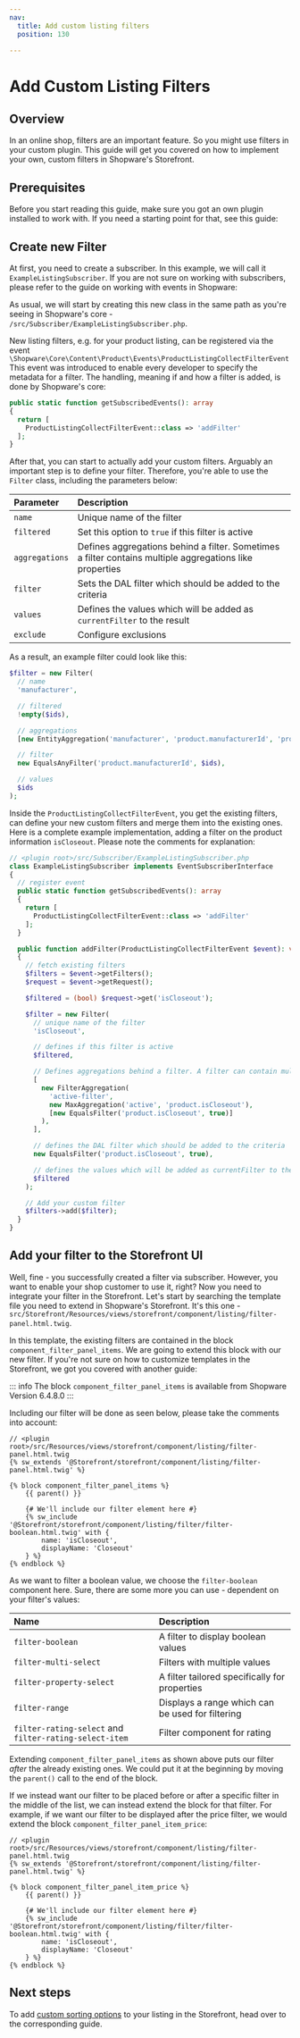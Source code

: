 ```yaml
---
nav:
  title: Add custom listing filters
  position: 130

---
```


# Add Custom Listing Filters

## Overview

In an online shop, filters are an important feature. So you might use filters in your custom plugin. This guide will get you covered on how to implement your own, custom filters in Shopware's Storefront.

## Prerequisites

Before you start reading this guide, make sure you got an own plugin installed to work with. If you need a starting point for that, see this guide:

<PageRef page="../plugin-base-guide" />

## Create new Filter

At first, you need to create a subscriber. In this example, we will call it `ExampleListingSubscriber`. If you are not sure on working with subscribers, please refer to the guide on working with events in Shopware:

<PageRef page="../plugin-fundamentals/listening-to-events" />

As usual, we will start by creating this new class in the same path as you're seeing in Shopware's core - `/src/Subscriber/ExampleListingSubscriber.php`.

New listing filters, e.g. for your product listing, can be registered via the event `\Shopware\Core\Content\Product\Events\ProductListingCollectFilterEvent` This event was introduced to enable every developer to specify the metadata for a filter. The handling, meaning if and how a filter is added, is done by Shopware's core:

```php
public static function getSubscribedEvents(): array
{
  return [
    ProductListingCollectFilterEvent::class => 'addFilter'
  ];
}
```

After that, you can start to actually add your custom filters. Arguably an important step is to define your filter. Therefore, you're able to use the `Filter` class, including the parameters below:

| Parameter | Description |
| :--- | :--- |
| `name` | Unique name of the filter |
| `filtered` | Set this option to `true` if this filter is active |
| `aggregations` | Defines aggregations behind a filter. Sometimes a filter contains multiple aggregations like properties |
| `filter` | Sets the DAL filter which should be added to the criteria |
| `values` | Defines the values which will be added as `currentFilter` to the result |
| `exclude` | Configure exclusions |

As a result, an example filter could look like this:

```php
$filter = new Filter(
  // name
  'manufacturer',

  // filtered
  !empty($ids),

  // aggregations
  [new EntityAggregation('manufacturer', 'product.manufacturerId', 'product_manufacturer')],

  // filter
  new EqualsAnyFilter('product.manufacturerId', $ids),

  // values
  $ids
);
```

Inside the `ProductListingCollectFilterEvent`, you get the existing filters, can define your new custom filters and merge them into the existing ones. Here is a complete example implementation, adding a filter on the product information `isCloseout`. Please note the comments for explanation:

```php
// <plugin root>/src/Subscriber/ExampleListingSubscriber.php
class ExampleListingSubscriber implements EventSubscriberInterface
{
  // register event
  public static function getSubscribedEvents(): array
  {
    return [
      ProductListingCollectFilterEvent::class => 'addFilter'
    ];
  }

  public function addFilter(ProductListingCollectFilterEvent $event): void
  {
    // fetch existing filters
    $filters = $event->getFilters();
    $request = $event->getRequest();

    $filtered = (bool) $request->get('isCloseout');

    $filter = new Filter(
      // unique name of the filter
      'isCloseout',

      // defines if this filter is active
      $filtered,

      // Defines aggregations behind a filter. A filter can contain multiple aggregations like properties
      [
        new FilterAggregation(
          'active-filter',
          new MaxAggregation('active', 'product.isCloseout'),
          [new EqualsFilter('product.isCloseout', true)]
        ),
      ],

      // defines the DAL filter which should be added to the criteria   
      new EqualsFilter('product.isCloseout', true),

      // defines the values which will be added as currentFilter to the result
      $filtered
    );

    // Add your custom filter
    $filters->add($filter);
  }
}
```

## Add your filter to the Storefront UI

Well, fine - you successfully created a filter via subscriber. However, you want to enable your shop customer to use it, right? Now you need to integrate your filter in the Storefront. Let's start by searching the template file you need to extend in Shopware's Storefront. It's this one - `src/Storefront/Resources/views/storefront/component/listing/filter-panel.html.twig`.

In this template, the existing filters are contained in the block `component_filter_panel_items`. We are going to extend this block with our new filter. If you're not sure on how to customize templates in the Storefront, we got you covered with another guide:

<PageRef page="customize-templates" />

::: info
The block `component_filter_panel_items` is available from Shopware Version 6.4.8.0
:::

Including our filter will be done as seen below, please take the comments into account:

```twig
// <plugin root>/src/Resources/views/storefront/component/listing/filter-panel.html.twig
{% sw_extends '@Storefront/storefront/component/listing/filter-panel.html.twig' %}

{% block component_filter_panel_items %}
    {{ parent() }}

    {# We'll include our filter element here #}
    {% sw_include '@Storefront/storefront/component/listing/filter/filter-boolean.html.twig' with {
        name: 'isCloseout',
        displayName: 'Closeout'
    } %}
{% endblock %}
```

As we want to filter a boolean value, we choose the `filter-boolean` component here. Sure, there are some more you can use - dependent on your filter's values:

| Name | Description |
| :--- | :--- |
| `filter-boolean` | A filter to display boolean values |
| `filter-multi-select` | Filters with multiple values |
| `filter-property-select` | A filter tailored specifically for properties |
| `filter-range` | Displays a range which can be used for filtering |
| `filter-rating-select` and `filter-rating-select-item` | Filter component for rating |

Extending  `component_filter_panel_items` as shown above puts our filter *after* the already existing ones. We could put it at the beginning by moving the `parent()` call to the end of the block.

If we instead want our filter to be placed before or after a specific filter in the middle of the list, we can instead extend the block for that filter. For example, if we want our filter to be displayed after the price filter, we would extend the block `component_filter_panel_item_price`:

```twig
// <plugin root>/src/Resources/views/storefront/component/listing/filter-panel.html.twig
{% sw_extends '@Storefront/storefront/component/listing/filter-panel.html.twig' %}

{% block component_filter_panel_item_price %}
    {{ parent() }}

    {# We'll include our filter element here #}
    {% sw_include '@Storefront/storefront/component/listing/filter/filter-boolean.html.twig' with {
        name: 'isCloseout',
        displayName: 'Closeout'
    } %}
{% endblock %}
```

## Next steps

To add [custom sorting options](add-custom-sorting-product-listing) to your listing in the Storefront, head over to the corresponding guide.
